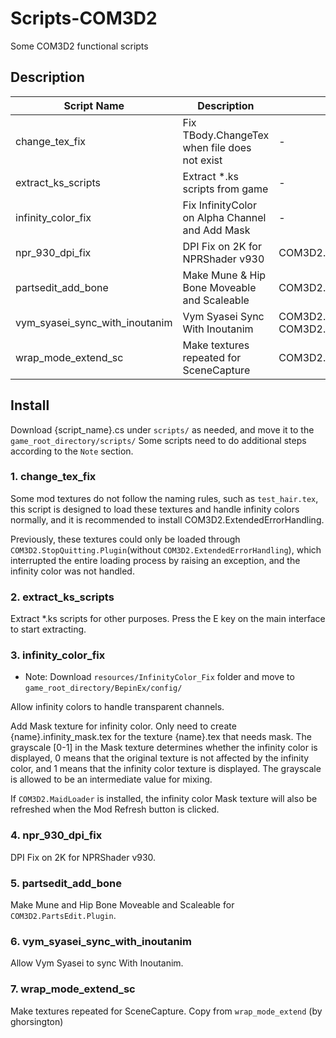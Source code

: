 # Scripts-COM3D2

Some COM3D2 functional scripts

## Description

| Script Name                    | Description                                     | Require                                                    |
| ------------------------------ | ----------------------------------------------- | ---------------------------------------------------------- |
| change_tex_fix                 | Fix TBody.ChangeTex when file does not exist    | -                                                          |
| extract_ks_scripts             | Extract *.ks scripts from game                  | -                                                          |
| infinity_color_fix             | Fix InfinityColor on Alpha Channel and Add Mask | -                                                          |
| npr_930_dpi_fix                | DPI Fix on 2K for NPRShader v930                | COM3D2.NPRShader.Plugin.dll(v930)                          |
| partsedit_add_bone             | Make Mune & Hip Bone Moveable and Scaleable     | COM3D2.PartsEdit.Plugin                                    |
| vym_syasei_sync_with_inoutanim | Vym Syasei Sync With Inoutanim                  | COM3D2.VibeYourMaid.Plugin<br>COM3D2.InOutAnimation.Plugin |
| wrap_mode_extend_sc            | Make textures repeated for SceneCapture         | COM3D2.SceneCapture.Plugin                                 |

## Install

Download {script_name}.cs under `scripts/` as needed, and move it to the `game_root_directory/scripts/`
Some scripts need to do additional steps according to the `Note` section.

### 1. change_tex_fix

Some mod textures do not follow the naming rules, such as `test_hair.tex`, this script is designed to load these textures and handle infinity colors normally, and it is recommended to install COM3D2.ExtendedErrorHandling.

Previously, these textures could only be loaded through `COM3D2.StopQuitting.Plugin`(without `COM3D2.ExtendedErrorHandling`), which interrupted the entire loading process by raising an exception, and the infinity color was not handled.

### 2. extract_ks_scripts

Extract *.ks scripts for other purposes.
Press the E key on the main interface to start extracting.

### 3. infinity_color_fix

* Note: Download `resources/InfinityColor_Fix` folder and move to `game_root_directory/BepinEx/config/`

Allow infinity colors to handle transparent channels.

Add Mask texture for infinity color.
Only need to create {name}.infinity_mask.tex for the texture {name}.tex that needs mask.
The grayscale [0-1] in the Mask texture determines whether the infinity color is displayed, 0 means that the original texture is not affected by the infinity color, and 1 means that the infinity color texture is displayed. The grayscale is allowed to be an intermediate value for mixing.

If `COM3D2.MaidLoader` is installed, the infinity color Mask texture will also be refreshed when the Mod Refresh button is clicked.

### 4. npr_930_dpi_fix

DPI Fix on 2K for NPRShader v930.

### 5. partsedit_add_bone

Make Mune and Hip Bone Moveable and Scaleable for `COM3D2.PartsEdit.Plugin`.

### 6. vym_syasei_sync_with_inoutanim

Allow Vym Syasei to sync With Inoutanim.

### 7. wrap_mode_extend_sc

Make textures repeated for SceneCapture.
Copy from `wrap_mode_extend` (by ghorsington)
